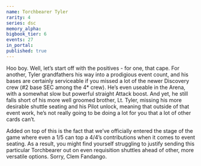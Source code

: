 ```yaml
---
name: Torchbearer Tyler
rarity: 4
series: dsc
memory_alpha:
bigbook_tier: 6
events: 27
in_portal:
published: true
---
```


Hoo boy. Well, let’s start off with the positives - for one, that cape. For another, Tyler grandfathers his way into a prodigious event count, and his bases are certainly serviceable if you missed a lot of the newer Discovery crew (#2 base SEC among the 4* crew). He’s even useable in the Arena, with a somewhat slow but powerful straight Attack boost. And yet, he still falls short of his more well groomed brother, Lt. Tyler, missing his more desirable shuttle seating and his Pilot unlock, meaning that outside of that event work, he’s not really going to be doing a lot for you that a lot of other cards can’t.

Added on top of this is the fact that we’ve officially entered the stage of the game where even a 1/5 can top a 4/4’s contributions when it comes to event seating. As a result, you might find yourself struggling to justify sending this particular Torchbearer out on even requisition shuttles ahead of other, more versatile options. Sorry, Clem Fandango.
